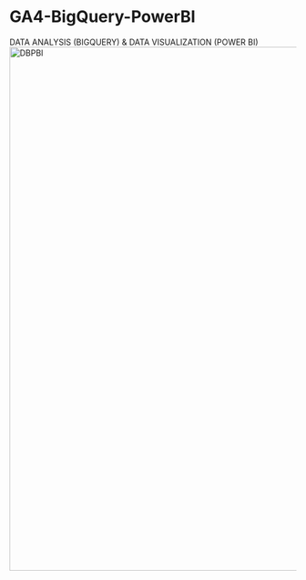 # GA4-BigQuery-PowerBI
DATA ANALYSIS (BIGQUERY) &amp; DATA VISUALIZATION (POWER BI)
<img width="919" alt="DBPBI" src="https://user-images.githubusercontent.com/116584118/233852401-8c64042e-f4ed-411e-aef8-9eeaab6554b1.png">
